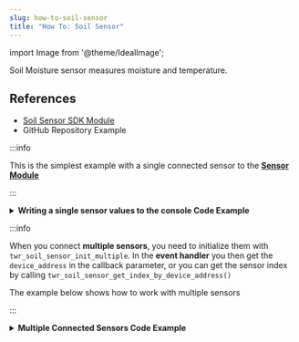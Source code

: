 ```yaml
---
slug: how-to-soil-sensor
title: "How To: Soil Sensor"
---
```

import Image from '@theme/IdealImage';

Soil Moisture sensor measures moisture and temperature.

## References
- [Soil Sensor SDK Module](https://sdk.hardwario.com/group__twr__soil__sensor.html)
- GitHub Repository Example

:::info

This is the simplest example with a single connected sensor to the [**Sensor Module**](../../hardware-modules/about-soil-sensor.md)

:::

<details><summary><b>Writing a single sensor values to the console Code Example</b></summary>
<p>

  ```c showLineNumbers
  #include <application.h>

  // Soil sensor instance
  twr_soil_sensor_t soil_sensor;

  void soil_sensor_event_handler(twr_soil_sensor_t *self, uint64_t device_address, twr_soil_sensor_event_t event, void *event_param)
  {
      if (event == TWR_SOIL_SENSOR_EVENT_UPDATE)
      {
          uint16_t moisture;
          float temperature;

          twr_soil_sensor_get_cap_raw(self, device_address, &moisture);
          twr_soil_sensor_get_temperature_celsius(self, device_address, &temperature);
          twr_log_debug("Moisture: %d\tTemperature %.2f", moisture, temperature);
      }
  }

  void application_init(void)
  {
      twr_log_init(TWR_LOG_LEVEL_DUMP, TWR_LOG_TIMESTAMP_ABS);

      // Initialize soil sensor
      twr_soil_sensor_init(&soil_sensor);
      twr_soil_sensor_set_event_handler(&soil_sensor, soil_sensor_event_handler, NULL);
      twr_soil_sensor_set_update_interval(&soil_sensor, 1000);
  }
  ```

</p>
</details>

:::info

When you connect **multiple sensors**, you need to initialize them with `twr_soil_sensor_init_multiple`. In the **event handler** you then get the `device_address` in the callback parameter, or you can get the sensor index by calling `twr_soil_sensor_get_index_by_device_address()`

The example below shows how to work with multiple sensors

:::

<details><summary><b>Multiple Connected Sensors Code Example</b></summary>
<p>

  ```c showLineNumbers
  #include <application.h>

  #define MAX_SOIL_SENSORS                    5

  // Sensors array
  twr_soil_sensor_sensor_t sensors[MAX_SOIL_SENSORS];

  void soil_sensor_event_handler(twr_soil_sensor_t *self, uint64_t device_address, twr_soil_sensor_event_t event, void *event_param)
  {
      if (event == TWR_SOIL_SENSOR_EVENT_UPDATE)
      {
          int index = twr_soil_sensor_get_index_by_device_address(self, device_address);
    }
  }

  void application_init(void)
  {
      // Initialize soil sensors
      twr_soil_sensor_init_multiple(&soil_sensor, sensors, MAX_SOIL_SENSORS);
      twr_soil_sensor_set_event_handler(&soil_sensor, soil_sensor_event_handler, NULL);
      twr_soil_sensor_set_update_interval(&soil_sensor, SENSOR_UPDATE_SERVICE_INTERVAL);

  }
  ```

</p>
</details>
